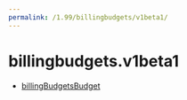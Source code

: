 ```yaml
---
permalink: /1.99/billingbudgets/v1beta1/
---
```


# billingbudgets.v1beta1



* [billingBudgetsBudget](billingBudgetsBudget.md)